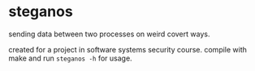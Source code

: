steganos
========

sending data between two processes on weird covert ways.

created for a project in software systems security course.
compile with make and run `steganos -h` for usage.

